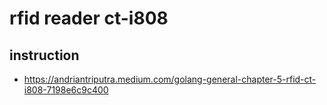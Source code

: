 # rfid reader ct-i808

## instruction
- https://andriantriputra.medium.com/golang-general-chapter-5-rfid-ct-i808-7198e6c9c400